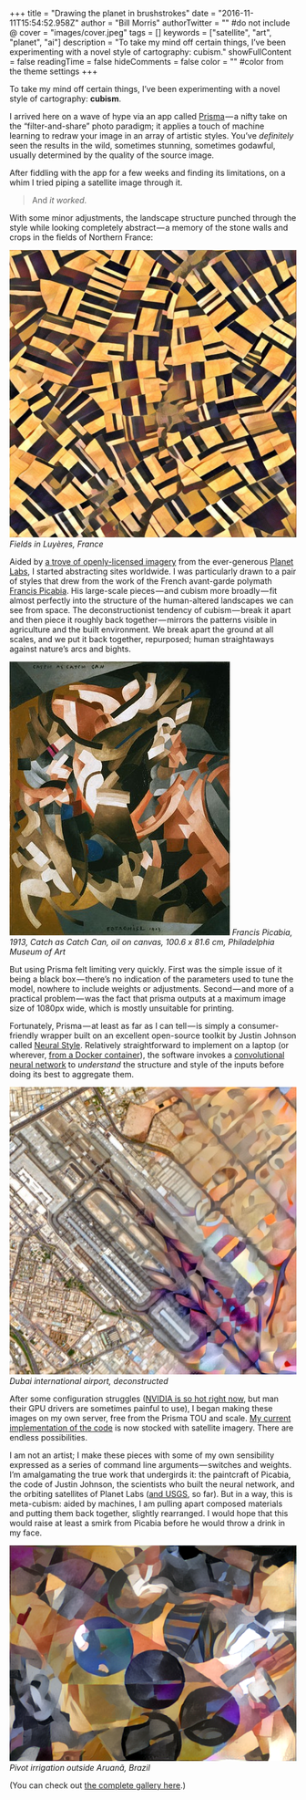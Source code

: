 +++
title = "Drawing the planet in brushstrokes"
date = "2016-11-11T15:54:52.958Z"
author = "Bill Morris"
authorTwitter = "" #do not include @
cover = "images/cover.jpeg"
tags = []
keywords = ["satellite", "art", "planet", "ai"]
description = "To take my mind off certain things, I’ve been experimenting with a novel style of cartography: cubism."
showFullContent = false
readingTime = false
hideComments = false
color = "" #color from the theme settings
+++


To take my mind off certain things, I’ve been experimenting with a novel style of cartography: **cubism**.

I arrived here on a wave of hype via an app called [Prisma](http://prisma-ai.com/) — a nifty take on the “filter-and-share” photo paradigm; it applies a touch of machine learning to redraw your image in an array of artistic styles. You’ve _definitely_ seen the results in the wild, sometimes stunning, sometimes godawful, usually determined by the quality of the source image.

After fiddling with the app for a few weeks and finding its limitations, on a whim I tried piping a satellite image through it.

> And _it worked_.

With some minor adjustments, the landscape structure punched through the style while looking completely abstract — a memory of the stone walls and crops in the fields of Northern France:

![croplands](images/4.jpeg)
_Fields in Luyères, France_

Aided by [a trove of openly-licensed imagery](https://www.planet.com/gallery/) from the ever-generous [Planet Labs](https://twitter.com/planetlabs), I started abstracting sites worldwide. I was particularly drawn to a pair of styles that drew from the work of the French avant-garde polymath [Francis Picabia](https://www.guggenheim.org/artwork/artist/francis-picabia). His large-scale pieces — and cubism more broadly — fit almost perfectly into the structure of the human-altered landscapes we can see from space. The deconstructionist tendency of cubism — break it apart and then piece it roughly back together — mirrors the patterns visible in agriculture and the built environment. We break apart the ground at all scales, and we put it back together, repurposed; human straightaways against nature’s arcs and bights.

![image](/shoals/posts/2016-11-11_drawing-the-planet-in-brushstrokes/images/1.jpeg)
_Francis Picabia, 1913, Catch as Catch Can, oil on canvas, 100.6 x 81.6 cm, Philadelphia Museum of Art_

But using Prisma felt limiting very quickly. First was the simple issue of it being a black box — there’s no indication of the parameters used to tune the model, nowhere to include weights or adjustments. Second — and more of a practical problem — was the fact that prisma outputs at a maximum image size of 1080px wide, which is mostly unsuitable for printing.

Fortunately, Prisma — at least as far as I can tell — is simply a consumer-friendly wrapper built on an excellent open-source toolkit by Justin Johnson called [Neural Style](https://github.com/jcjohnson/neural-style). Relatively straightforward to implement on a laptop (or wherever, [from a Docker container](https://medium.com/@lherrera/how-to-fake-it-as-an-artist-with-docker-aws-and-deep-learning-6d42f4acd890#.s8962978z)), the software invokes a [convolutional neural network](https://ujjwalkarn.me/2016/08/11/intuitive-explanation-convnets/) to _understand_ the structure and style of the inputs before doing its best to aggregate them.

![image](/shoals/posts/2016-11-11_drawing-the-planet-in-brushstrokes/images/2.jpeg)
_Dubai international airport, deconstructed_

After some configuration struggles ([NVIDIA is so hot right now](http://markets.businessinsider.com/stock/NVDA-Quote), but man their GPU drivers are sometimes painful to use), I began making these images on my own server, free from the Prisma TOU and scale. [My current implementation of the code](https://github.com/wboykinm/neural-style-docker) is now stocked with satellite imagery. There are endless possibilities.

I am not an artist; I make these pieces with some of my own sensibility expressed as a series of command line arguments — switches and weights. I’m amalgamating the true work that undergirds it: the paintcraft of Picabia, the code of Justin Johnson, the scientists who built the neural network, and the orbiting satellites of Planet Labs ([and USGS](https://www.instagram.com/p/BMZiUIHhMDK/?taken-by=wboykinm), so far). But in a way, this is meta-cubism: aided by machines, I am pulling apart composed materials and putting them back together, slightly rearranged. I would hope that this would raise at least a smirk from Picabia before he would throw a drink in my face.

![image](/shoals/posts/2016-11-11_drawing-the-planet-in-brushstrokes/images/3.png)
_Pivot irrigation outside Aruanã, Brazil_



(You can check out [the complete gallery here](https://billmorris.io/planet/).)
